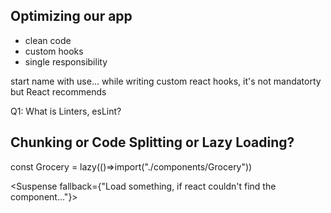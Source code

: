 ## Optimizing our app
- clean code
- custom hooks
- single responsibility 

start name with use... while writing custom react hooks, it's not mandatorty but React recommends 

Q1: What is Linters, esLint?


## Chunking or Code Splitting or Lazy Loading?
const Grocery = lazy(()=>import("./components/Grocery")) 

<Suspense fallback={"Load something, if react couldn't find the component..."}><Grocery /> </Suspense>